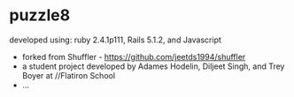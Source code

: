 # puzzle8

developed using: ruby 2.4.1p111, Rails 5.1.2, and Javascript

* forked from Shuffler - https://github.com/jeetds1994/shuffler
* a student project developed by Adames Hodelin, Diljeet Singh, and Trey Boyer at //Flatiron School
* ...
